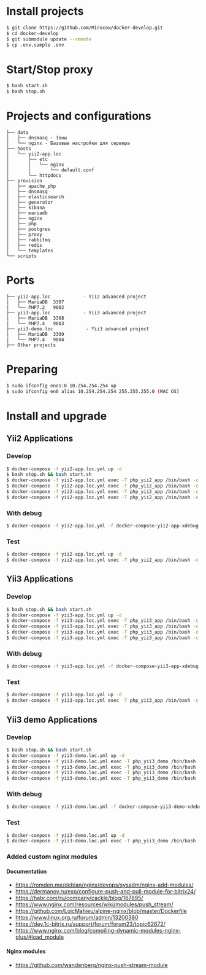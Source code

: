 # Install projects

```bash
$ git clone https://github.com/Mirocow/docker-develop.git
$ cd docker-develop
$ git submodule update --remote
$ cp .env.sample .env
```

# Start/Stop proxy

```bash
$ bash start.sh
$ bash stop.sh
```

# Projects and configurations

```
├── data
│   ├── dnsmasq - Зоны
│   └── nginx - Базовые настройки для сервера
├── hosts
│   └── yii2-app.loc
│       ├── etc
│       │   └── nginx
│       │       └── default.conf
│       └── httpdocs
├── provision
│   ├── apache_php
│   ├── dnsmasq
│   ├── elasticsearch
│   ├── generator
│   ├── kibana
│   ├── mariadb
│   ├── nginx
│   ├── php
│   ├── postgres
│   ├── proxy
│   ├── rabbitmq
│   ├── redis
│   └── templates
└── scripts
```

# Ports
```
├── yii2-app.loc            - Yii2 advanced project
|   ├── MariaDB  3307
|   └── PHP7.2   9002
├── yii3-app.loc            - Yii3 advanced project
|   ├── MariaDB  3308
|   └── PHP7.4   9003
├── yii3-demo.loc            - Yii3 advanced project
|   ├── MariaDB  3309
|   └── PHP7.4   9004
├── Other projects
```

# Preparing

```bash
$ sudo ifconfig eno1:0 10.254.254.254 up
$ sudo ifconfig en0 alias 10.254.254.254 255.255.255.0 (MAC OS)
```

# Install and upgrade

## Yii2 Applications

### Develop

```bash
$ docker-compose -f yii2-app.loc.yml up -d
$ bash stop.sh && bash start.sh
$ docker-compose -f yii2-app.loc.yml exec -T php_yii2_app /bin/bash -c 'cd /app && composer install'
$ docker-compose -f yii2-app.loc.yml exec -T php_yii2_app /bin/bash -c 'cd /app && php ./init --env=Development --overwrite=y'
$ docker-compose -f yii2-app.loc.yml exec -T php_yii2_app /bin/bash -c 'cd /app && php ./yii migrate/up --interactive=0'
$ docker-compose -f yii2-app.loc.yml exec -T php_yii2_app /bin/bash -c 'cd /app && git config core.fileMode false'
```

### With debug

```bash
$ docker-compose -f yii2-app.loc.yml -f docker-compose-yii2-app-xdebug.yml up -d
```

### Test

```bash
$ docker-compose -f yii2-app.loc.yml up -d
$ docker-compose -f yii2-app.loc.yml exec -T php_yii2_app /bin/bash -c 'cd /app/common/tests && php ./bin/yii migrate/up --interactive=0'
```

## Yii3 Applications

### Develop

```bash
$ bash stop.sh && bash start.sh
$ docker-compose -f yii3-app.loc.yml up -d
$ docker-compose -f yii3-app.loc.yml exec -T php_yii3_app /bin/bash -c 'cd /app && rm .gitignore && composer create-project --prefer-dist --stability=dev yiisoft/app ./'
$ docker-compose -f yii3-app.loc.yml exec -T php_yii3_app /bin/bash -c 'cd /app && composer install'
$ docker-compose -f yii3-app.loc.yml exec -T php_yii3_app /bin/bash -c 'cd /app && php ./vendor/bin/yii'
$ docker-compose -f yii3-app.loc.yml exec -T php_yii3_app /bin/bash -c 'cd /app && git config core.fileMode false'
```

### With debug

```bash
$ docker-compose -f yii3-app.loc.yml -f docker-compose-yii3-app-xdebug.yml up -d
```

### Test

```bash
$ docker-compose -f yii3-app.loc.yml up -d
$ docker-compose -f yii3-app.loc.yml exec -T php_yii3_app /bin/bash -c 'cd /app/common/tests && php ./bin/yii migrate/up --interactive=0'
```

## Yii3 demo Applications

### Develop

```bash
$ bash stop.sh && bash start.sh
$ docker-compose -f yii3-demo.loc.yml up -d
$ docker-compose -f yii3-demo.loc.yml exec -T php_yii3_demo /bin/bash -c 'cd /app && rm .gitignore && git clone https://github.com/yiisoft/yii-demo.git ./'
$ docker-compose -f yii3-demo.loc.yml exec -T php_yii3_demo /bin/bash -c 'cd /app && composer install'
$ docker-compose -f yii3-demo.loc.yml exec -T php_yii3_demo /bin/bash -c 'cd /app && php ./vendor/bin/yii'
$ docker-compose -f yii3-demo.loc.yml exec -T php_yii3_demo /bin/bash -c 'cd /app && git config core.fileMode false'
```

### With debug

```bash
$ docker-compose -f yii3-demo.loc.yml -f docker-compose-yii3-demo-xdebug.yml up -d
```

### Test

```bash
$ docker-compose -f yii3-demo.loc.yml up -d
$ docker-compose -f yii3-demo.loc.yml exec -T php_yii3_demo /bin/bash -c 'cd /app/common/tests && php ./bin/yii migrate/up --interactive=0'
```

### Added custom nginx modules

#### Documentation

* https://romden.me/debian/nginx/devops/sysadm/nginx-add-modules/
* https://dermanov.ru/exp/configure-push-and-pull-module-for-bitrix24/
* https://habr.com/ru/company/cackle/blog/167895/
* https://www.nginx.com/resources/wiki/modules/push_stream/
* https://github.com/LoicMahieu/alpine-nginx/blob/master/Dockerfile
* https://www.linux.org.ru/forum/admin/13200380
* https://dev.1c-bitrix.ru/support/forum/forum23/topic62672/
* https://www.nginx.com/blog/compiling-dynamic-modules-nginx-plus/#load_module

#### Nginx modules

* https://github.com/wandenberg/nginx-push-stream-module

